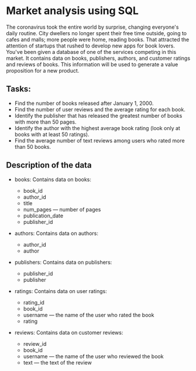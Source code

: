 # Market analysis using SQL

The coronavirus took the entire world by surprise, changing everyone's daily routine. City dwellers no longer spent their free time outside, going to cafes and malls; more people were home, reading books. That attracted the attention of startups that rushed to develop new apps for book lovers.
You've been given a database of one of the services competing in this market. It contains data on books, publishers, authors, and customer ratings and reviews of books. This information will be used to generate a value proposition for a new product.

## Tasks:
- Find the number of books released after January 1, 2000.
- Find the number of user reviews and the average rating for each book.
- Identify the publisher that has released the greatest number of books with more than 50 pages.
- Identify the author with the highest average book rating (look only at books with at least 50 ratings).
- Find the average number of text reviews among users who rated more than 50 books.

## Description of the data

- books: Contains data on books:
    - book_id
    - author_id
    - title
    - num_pages — number of pages
    - publication_date
    - publisher_id

- authors: Contains data on authors:
    - author_id
    - author

- publishers: Contains data on publishers:
    - publisher_id
    - publisher

- ratings: Contains data on user ratings:
    - rating_id
    - book_id
    - username — the name of the user who rated the book
    - rating

- reviews: Contains data on customer reviews:
    - review_id
    - book_id
    - username — the name of the user who reviewed the book
    - text — the text of the review
